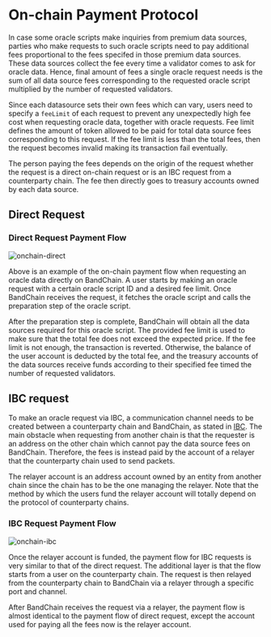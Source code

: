 <!-- order: 10 -->

# On-chain Payment Protocol

In case some oracle scripts make inquiries from premium data sources, parties who make requests to such oracle scripts need to pay additional fees proportional to the fees specifed in those premium data sources. These data sources collect the fee every time a validator comes to ask for oracle data. Hence, final amount of fees a single oracle request needs is the sum of all data source fees corresponding to the requested oracle script multiplied by the number of requested validators.

Since each datasource sets their own fees which can vary, users need to specify a `feeLimit` of each request to prevent any unexpectedly high fee cost when requesting oracle data, together with oracle requests. Fee limit defines the amount of token allowed to be paid for total data source fees corresponding to this request. If the fee limit is less than the total fees, then the request becomes invalid making its transaction fail eventually.

The person paying the fees depends on the origin of the request whether the request is a direct on-chain request or is an IBC request from a counterparty chain. The fee then directly goes to treasury accounts owned by each data source.

## Direct Request

### Direct Request Payment Flow

![onchain-direct](https://i.imgur.com/i0LVLMG.png)

Above is an example of the on-chain payment flow when requesting an oracle data directly on BandChain. A user starts by making an oracle request with a certain oracle script ID and a desired fee limit. Once BandChain receives the request, it fetches the oracle script and calls the preparation step of the oracle script.

After the preparation step is complete, BandChain will obtain all the data sources required for this oracle script. The provided fee limit is used to make sure that the total fee does not exceed the expected price. If the fee limit is not enough, the transaction is reverted. Otherwise, the balance of the user account is deducted by the total fee, and the treasury accounts of the data sources receive funds according to their specified fee timed the number of requested validators.

## IBC request

To make an oracle request via IBC, a communication channel needs to be created between a counterparty chain and BandChain, as stated in [IBC](./cosmos-ibc). The main obstacle when requesting from another chain is that the requester is an address on the other chain which cannot pay the data source fees on BandChain. Therefore, the fees is instead paid by the account of a relayer that the counterparty chain used to send packets.

The relayer account is an address account owned by an entity from another chain since the chain has to be the one managing the relayer. Note that the method by which the users fund the relayer account will totally depend on the protocol of counterparty chains.

### IBC Request Payment Flow

![onchain-ibc](https://i.imgur.com/GJMo8Df.jpg)

Once the relayer account is funded, the payment flow for IBC requests is very similar to that of the direct request. The additional layer is that the flow starts from a user on the counterparty chain. The request is then relayed from the counterparty chain to BandChain via a relayer through a specific port and channel.

After BandChain receives the request via a relayer, the payment flow is almost identical to the payment flow of direct request, except the account used for paying all the fees now is the relayer account.
